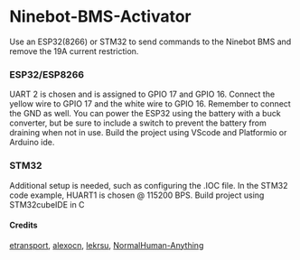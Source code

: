 # Ninebot-BMS-Activator
Use an ESP32(8266) or STM32 to send commands to the Ninebot BMS and remove the 19A current restriction.
### ESP32/ESP8266
UART 2 is chosen and is assigned to GPIO 17 and GPIO 16. Connect the yellow wire to GPIO 17 and the white wire to GPIO 16. Remember to connect the GND as well. You can power the ESP32 using the battery with a buck converter, but be sure to include a switch to prevent the battery from draining when not in use.
Build the project using VScode and Platformio or Arduino ide. 
### STM32
Additional setup is needed, such as configuring the .IOC file. In the STM32 code example, HUART1 is chosen @ 115200 BPS. 
Build project using STM32cubeIDE in C
#### Credits
[etransport](https://github.com/etransport),
[alexocn](https://github.com/alexocn),
[lekrsu](https://github.com/lekrsu),
[NormalHuman-Anything](https://github.com/NormalHuman-Anything)

